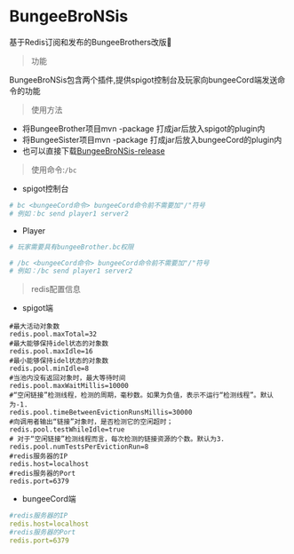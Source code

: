 # BungeeBroNSis
基于Redis订阅和发布的BungeeBrothers改版:sparkling_heart:<br>
>功能<br>

BungeeBroNSis包含两个插件,提供spigot控制台及玩家向bungeeCord端发送命令的功能
>使用方法
- 将BungeeBrother项目mvn -package 打成jar后放入spigot的plugin内
- 将BungeeSister项目mvn -package 打成jar后放入bungeeCord的plugin内
- 也可以直接下载[BungeeBroNSis-release](https://github.com/BigTreasureD/BungeeBroNSis/releases/tag/v1.0.0-beta)

>使用命令:`/bc`
- spigot控制台 
```yml
# bc <bungeeCord命令> bungeeCord命令前不需要加"/"符号
# 例如：bc send player1 server2
```
- Player
```yml
# 玩家需要具有bungeeBrother.bc权限

# /bc <bungeeCord命令> bungeeCord命令前不需要加"/"符号
# 例如：/bc send player1 server2
```
>redis配置信息
- spigot端
```properties
#最大活动对象数
redis.pool.maxTotal=32
#最大能够保持idel状态的对象数
redis.pool.maxIdle=16
#最小能够保持idel状态的对象数
redis.pool.minIdle=8
#当池内没有返回对象时，最大等待时间
redis.pool.maxWaitMillis=10000
#“空闲链接”检测线程，检测的周期，毫秒数。如果为负值，表示不运行“检测线程”。默认为-1.
redis.pool.timeBetweenEvictionRunsMillis=30000
#向调用者输出“链接”对象时，是否检测它的空闲超时；
redis.pool.testWhileIdle=true
# 对于“空闲链接”检测线程而言，每次检测的链接资源的个数。默认为3.
redis.pool.numTestsPerEvictionRun=8
#redis服务器的IP
redis.host=localhost
#redis服务器的Port
redis.port=6379
```
- bungeeCord端
```yml
#redis服务器的IP
redis.host=localhost
#redis服务器的Port
redis.port=6379
```
